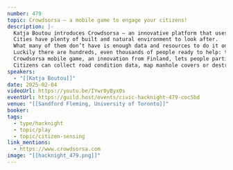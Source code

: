 ```yaml
---
number: 479
topic: Crowdsorsa – a mobile game to engage your citizens!
description: |-
  Katja Boutou introduces Crowdsorsa – an innovative platform that uses gamification and crowdsourcing to tackle environmental and infrastructure challenges.
  Cities have plenty of built and natural environment to look after.
  What many of them don’t have is enough data and resources to do it on time – when the costs and consequences are at their lowest.
  Luckily there are hundreds, even thousands of people ready to help: the citizens!
  Crowdsorsa mobile game, an innovation from Finland, lets people participate in improving their environment through fun and rewarding missions tailored to cities’ needs.
  Citizens can collect road condition data, map manhole covers or destroy sightings of invasive plant species. The ways to engage them are endless.
speakers:
  - "[[Katja Boutou]]"
date: 2025-02-04
videoUrl: https://youtu.be/IYwr0yByx0s
eventUrl: https://guild.host/events/civic-hacknight-479-coc5bd
venue: "[[Sandford Fleming, University of Toronto]]"
booker: 
tags:
  - type/hacknight
  - topic/play
  - topic/citizen-sensing
link_mentions:
  - https://www.crowdsorsa.com
image: "[[hacknight_479.png]]"
---
```


